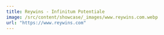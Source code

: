 ```yaml
---
title: Reywins - Infinitum Potentiale
image: /src/content/showcase/_images/www.reywins.com.webp
url: "https://www.reywins.com"
---
```

